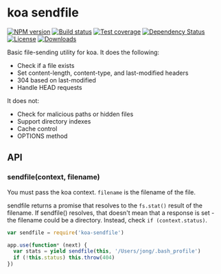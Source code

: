 
# koa sendfile

[![NPM version][npm-image]][npm-url]
[![Build status][travis-image]][travis-url]
[![Test coverage][coveralls-image]][coveralls-url]
[![Dependency Status][david-image]][david-url]
[![License][license-image]][license-url]
[![Downloads][downloads-image]][downloads-url]

Basic file-sending utility for koa. It does the following:

- Check if a file exists
- Set content-length, content-type, and last-modified headers
- 304 based on last-modified
- Handle HEAD requests

It does not:

- Check for malicious paths or hidden files
- Support directory indexes
- Cache control
- OPTIONS method

## API

### sendfile(context, filename)

You must pass the koa context. `filename` is the filename of the file.

sendfile returns a promise that resolves to the `fs.stat()` result of the filename. If sendfile() resolves, that doesn't mean that a response is set - the filename could be a directory. Instead, check `if (context.status)`.

```js
var sendfile = require('koa-sendfile')

app.use(function* (next) {
  var stats = yield sendfile(this, '/Users/jong/.bash_profile')
  if (!this.status) this.throw(404)
})
```

[npm-image]: https://img.shields.io/npm/v/koa-sendfile.svg?style=flat-square
[npm-url]: https://npmjs.org/package/koa-sendfile
[github-tag]: http://img.shields.io/github/tag/koajs/sendfile.svg?style=flat-square
[github-url]: https://github.com/koajs/sendfile/tags
[travis-image]: https://img.shields.io/travis/koajs/sendfile.svg?style=flat-square
[travis-url]: https://travis-ci.org/koajs/sendfile
[coveralls-image]: https://img.shields.io/coveralls/koajs/sendfile.svg?style=flat-square
[coveralls-url]: https://coveralls.io/r/koajs/sendfile?branch=master
[david-image]: http://img.shields.io/david/koajs/sendfile.svg?style=flat-square
[david-url]: https://david-dm.org/koajs/sendfile
[license-image]: http://img.shields.io/npm/l/koa-sendfile.svg?style=flat-square
[license-url]: LICENSE
[downloads-image]: http://img.shields.io/npm/dm/koa-sendfile.svg?style=flat-square
[downloads-url]: https://npmjs.org/package/koa-sendfile
